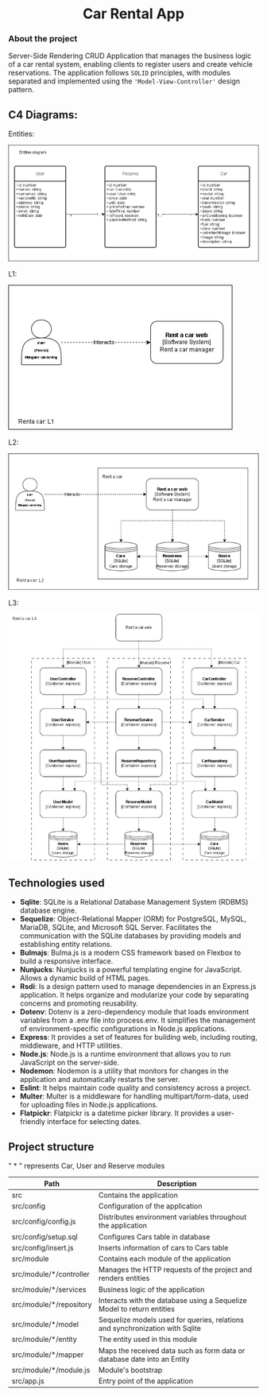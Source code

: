 <h1 align="center">Car Rental App</h1>

### About the project

Server-Side Rendering CRUD Application that manages the business logic of a car rental system, enabling clients to register users and create vehicle reservations. The application follows `SOLID` principles, with modules separated and implemented using the `'Model-View-Controller'`
design pattern.

## C4 Diagrams:

Entities:

![car-rental entities](/car-rental%20entities.jpg)

L1:

![car-rental entities](/car-rental%20L1.jpg)

L2:

![car-rental entities](/car-rental%20L2.jpg)

L3:

![car-rental entities](/car-rental%20L3.jpg)




## Technologies used

- **Sqlite**:  SQLite is a Relational Database Management System (RDBMS) database engine.
- **Sequelize**: Object-Relational Mapper (ORM) for PostgreSQL, MySQL, MariaDB, SQLite, and Microsoft SQL Server. Facilitates the communication with the SQLite databases by providing models and establishing entity relations.
- **Bulmajs**: Bulma.js is a modern CSS framework based on Flexbox to build a responsive interface.
- **Nunjucks**: Nunjucks is a powerful templating engine for JavaScript. Allows a dynamic build of HTML pages.
- **Rsdi**: Is a design pattern used to manage dependencies in an Express.js application. It helps organize and modularize your code by separating concerns and promoting reusability.
- **Dotenv**: Dotenv is a zero-dependency module that loads environment variables from a .env file into process.env. It simplifies the management of environment-specific configurations in Node.js applications.
- **Express**: It provides a set of features for building web, including routing, middleware, and HTTP utilities.
- **Node.js**: Node.js is a runtime environment that allows you to run JavaScript on the server-side.
- **Nodemon**: Nodemon is a utility that monitors for changes in the application and automatically restarts the server.
- **Eslint**: It helps maintain code quality and consistency across a project.
- **Multer**: Multer is a middleware for handling multipart/form-data, used for uploading files in Node.js applications.
- **Flatpickr**: Flatpickr is a  datetime picker library. It provides a user-friendly interface for selecting dates.


## Project structure

" * " represents Car, User and Reserve modules

| Path                   | Description                                                                                           |
|------------------------|-------------------------------------------------------------------------------------------------------|
| src                    | Contains the application                                                                              |
| src/config             | Configuration of the application                                                                      |
| src/config/config.js   | Distributes environment variables throughout the application                                          |
| src/config/setup.sql   | Configures Cars table in database                                                                     |
| src/config/insert.js   | Inserts information of cars to Cars table                                                             |
| src/module             | Contains each module of the application                                                               |
| src/module/*/controller| Manages the HTTP requests of the project and renders entities                                         |
| src/module/*/services  | Business logic of the application                                                                     |
| src/module/*/repository| Interacts with the database using a Sequelize Model to return entities                                |
| src/module/*/model     | Sequelize models used for queries, relations and synchronization with Sqlite                          |
| src/module/*/entity    | The entity used in this module                                                                        |
| src/module/*/mapper    | Maps the received data such as form data or database date into an Entity                              |
| src/module/*/module.js | Module's bootstrap                                                                                    |
| src/app.js             | Entry point of the application                                                                        |



